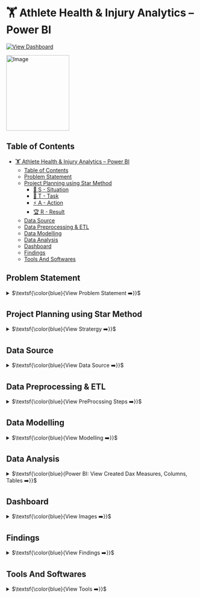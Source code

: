 # 🏋️ Athlete Health & Injury Analytics – Power BI

[![View Dashboard](https://img.shields.io/badge/View%20Dashboard-%23000000.svg?style=for-the-badge&logo=Codeforces&logoColor=gold)](https://app.powerbi.com/view?r=eyJrIjoiZDA1YTBkMzctMWM0Yy00NTE2LWE4MWItNTc5MTM1MmU5YjRhIiwidCI6IjQ2NTRiNmYxLTBlNDctNDU3OS1hOGExLTAyZmU5ZDk0M2M3YiIsImMiOjl9)

<a href="https://datascienceportfol.io/deerajS" target="_blank"><img width="167" height="200" alt="Image" src="https://github.com/user-attachments/assets/3badf33e-c36c-4088-bb3f-b0ed49e15fac" />
</a>

## Table of Contents
- [🏋️ Athlete Health & Injury Analytics – Power BI](#-social-media-marketing-performance-analytics--power-bi)
  - [Table of Contents](#table-of-contents)
  - [Problem Statement](#problem-statement)
  - [Project Planning using Star Method](#project-planning-using-star-method)
    - [📝 S - Situation](#-s---situation)
    - [🎯 T - Task](#-t---task)
    - [⚡ A - Action](#-a---action)
    - [🏆 R - Result](#-r---result)
  - [Data Source](#data-source)
  - [Data Preprocessing \& ETL](#data-preprocessing--etl)
  - [Data Modelling](#data-modelling)
  - [Data Analysis](#data-analysis)
  - [Dashboard](#dashboard)
  - [Findings](#findings)
  - [Tools And Softwares](#tools-and-softwares)


## Problem Statement
<details>
<summary>
$\textsf{\color{blue}{View Problem Statement ➡️}}$
</summary><br>

**Problem**

In this Challenge, you will work on Athlete Health & Injury Dataset to help sports organizations minimize downtime, control costs, and enhance player availability through rigorous, data-backed injury management. Doctors, leagues, athletic trainers, and front-office executives - all benefit from granular injury insights to preserve competitive edge and safeguard athlete welfare.

**Challenges:**

- Which types of injuries occur most frequently?
- Which sports or events have the highest rate of injury?
- Are injuries more common in specific athlete age groups or genders?
- How does injury severity vary across different types of sports or positions?
- How long does recovery typically take for various injury types?
- Which treatment methods are most effective for speeding up recovery?
- Do certain coaches or teams have consistently lower injury rates?
- Are there regional differences in injury frequency or severity?
- Does the playing surface or competition level affect injury occurrence?

**Use Case & Main Goal:**

- Tests your ability to model relationships, handle conformed dimensions, and optimize DAX measures.
- Build a portfolio piece that simulates genuine business requirements in a high-stakes, performance-driven sport industry.
- Use-case allows you to craft compelling narratives around player health, financial stewardship, and competitive advantage.

</details>


## Project Planning using Star Method

<details>
<summary>
$\textsf{\color{blue}{View Stratergy ➡️}}$
</summary><br>

- **Understand key KPIs:** Total Engagement, Views, Impressions, Click-Through Rate (CTR), and Engagement Rate.
- **Build hierarchical view:** Platform → Content Category → Post Type → Post-Level Details.
- **Enable drilldowns:** from a high-level overview → campaign analysis → regional performance → content-specific insights.
- **Design dashboards:** clear filters for platform, country, campaign, content type, and date range.

### 📝 S - Situation

Sports organizations were struggling to track and analyze athlete health data at scale. Medical staff, coaches, and management faced the following challenges:

- Rising treatment costs without visibility into drivers.

- Lack of insight into injury causes, vulnerable body parts, and recurrence patterns.

- Difficulty measuring treatment effectiveness and coach impact on recovery.

- Limited ability to compare trends regionally, by sport, or by competition level.

**Context:**

- This project is part of the Athlete Health & Injury Analytics challenge, designed to simulate real-world requirements in the high-stakes sports industry. The ultimate goal is to help organizations minimize downtime, control costs, and enhance player availability through data-backed decisions.

### 🎯 T - Task

The objective was to design and implement a centralized analytics solution that:

- Consolidates raw data from injury logs, treatments, costs, and player details.

- Provides multi-dimensional insights at player, regional, and organizational levels.

- Enables stakeholders (doctors, trainers, coaches, executives) to explore:

    - Most frequent injury types and affected body parts.

    - Recovery timelines by severity, treatment, and sport.

    - Cost trends (MOM, YOY) across treatments and surfaces.

    - Coach and team effectiveness in reducing recovery times.

    - Regional and demographic (age, gender) variations.

### ⚡ A - Action

- Collected and cleaned raw data from injury reports, treatment logs, and cost data.

- Designed a data model with fact and dimension tables (injuries, players, treatments, costs, surfaces, coaches).

- Built an interactive Power BI dashboard with drill-downs by sport, injury type, region, and recovery outcomes.

- Used DAX measures for KPIs like treatment success %, YOY cost change, recovery rate, and coach impact.

- Visualized metrics using maps, bar charts, line graphs, pie charts, and custom visuals Visuals of Zoom Charts.

### 🏆 R - Result

The analytics solution delivered measurable impact:

- Enhanced visibility into injury distribution and treatment costs across 15 countries.

- Identified top sports and body parts prone to injuries, guiding prevention strategies.

- Highlighted most effective treatments and coaches that reduced recovery times.

- Provided strategic insights to reduce costs, lower recurrence rates, and safeguard athlete welfare.

- Built a portfolio-grade dashboard that demonstrates real-world decision support in sports analytics.

</details>


## Data Source
<details>
<summary>
$\textsf{\color{blue}{View Data Source ➡️}}$
</summary><br>

>- **Dataset:** Data Set Provided By [ZoomCharts](https://zoomcharts.com/en/microsoft-power-bi-custom-visuals/challenges/fp20-analytics-august-2025)
>- Injury Dataset: Player-level injury records including type, body part, severity, cause, and event type (competition, training, warm-up).
>- Treatment Dataset: Recovery methods (medication, massage, physiotherapy, surgery), days to recover, and success outcome.
>- Cost Dataset: Treatment costs broken down by sport, surface type (grass, gym floor, ring, etc.), and year.
>- Demographics: Age group, gender, coach assignment, and country-level data.

</details>


## Data Preprocessing & ETL
<details>
<summary>
$\textsf{\color{blue}{View PreProcssing Steps ➡️}}$
</summary><br>

The dataset used for this project followed a Star Schema design, with multiple dimension tables (Players, Clubs, Coaches, Injuries, Treatments, Events, Locations) and a central FactInjuries table. To ensure data quality and usability in Power BI, an ETL pipeline was implemented within Power Query.

**Steps Performed**

**1. Data Ingestion**

- Imported the raw dataset from Excel (Challenge_29_Athlete Health & Injury Dataset (Star Schema).xlsx).

- Each worksheet (DimClub, DimCoach, DimPlayer, DimInjuryType, DimTreatment, DimLocation, DimEvent, FactInjuries) was extracted individually using Excel.Workbook() function.

**3. Header Promotion & Schema Alignment**

- Promoted first row to column headers across all tables.

- Renamed columns where needed to maintain consistency.

- Applied appropriate data types (e.g., text for names, integer for keys, date for injury dates, currency for cost values).

**2. Data Cleaning**

- Removed unnecessary columns (like blank index columns sometimes created by Excel exports).

- Handled missing or null values in cost, recovery days, and outcomes with either replacement (0 for numeric, "Unknown" for categorical) or filtering if irrelevant.

- Standardized categorical fields (e.g., "Minor", "Moderate", "Severe" in DimInjuryType → ensured consistent casing).

**4. Calendar Table Creation**

- Built a dynamic Calendar Table using:
```
 CALENDAR(MIN(FactInjuries[InjuryDate]), MAX(FactInjuries[InjuryDate])).
```

- Enriched with Year, Quarter, Month, Week, and Day attributes to support time intelligence measures (YOY, MOM).

**5. Fact-Dimension Relationships**

- Ensured referential integrity by matching foreign keys in FactInjuries with dimension primary keys (e.g., PlayerDimKey → DimPlayer, ClubDimKey → DimClub).

- Verified one-to-many relationships across the schema.

**6.Data Transformation & Derived Columns**

- Created calculated columns for Age Bins (e.g., <20, 20-30, 30+) and Cost Bins for better filtering.

- Applied conditional transformations to derive severity levels, recurrent injury flags, and treatment outcomes.

✅ After ETL, the dataset was clean, typed, and structured in a Star Schema — enabling efficient DAX calculations for KPIs such as Total Injuries, Avg Recovery Days, Treatment Success %, YOY/MOM comparisons, and Cost Analysis.
</details>


## Data Modelling
<details>
<summary>
$\textsf{\color{blue}{View Modelling ➡️}}$
</summary> <br>

<img width="982" height="664" alt="Image" src="https://github.com/user-attachments/assets/8c3c1b7f-1171-42df-bfc9-a9083726a8b5" /> <br>

**The Athlete Analytics solution is built on a Star Schema, designed to balance performance with analytical flexibility.**

**Fact Table**

FactInjuries → Central transaction table that records every injury incident with key metrics and foreign keys.

- Columns: InjuryID, InjuryDate, CostOfTreatmentEuros, DaysToRecovery, EstimatedDaysAbsent, Cost_Bins.

- Foreign Keys: ClubDimKey, CoachDimKey, EventDimKey, InjuryTypeDimKey, PlayerDimKey, TreatmentDimKey, LocationDimKey, Date (Calendar).



Relationships

- FactInjuries → DimClub (Many-to-One)
Each injury belongs to one club, but a club can have many injuries.

- FactInjuries → DimCoach (Many-to-One)
Each injury is linked to one coach, but a coach may manage many injuries.

- FactInjuries → DimEvent (Many-to-One)
Injuries are tied to events (e.g., training, match), with multiple injuries per event type.

- FactInjuries → DimInjuryType (Many-to-One)
Each injury has one injury type; an injury type can apply to multiple injuries.

- FactInjuries → DimLocation (Many-to-One)
An injury occurs in a single location, but one location can host many injuries.

- FactInjuries → DimPlayer (Many-to-One)
Each injury is recorded for a single player, while players can have multiple injuries.

- FactInjuries → DimTreatment (Many-to-One)
Each injury is treated with a method, but a treatment method may apply to multiple injuries.

- FactInjuries → Calendar (Many-to-One)
Injuries are mapped to a single date, but a date can have many injuries.

</details>


## Data Analysis
<details>
<summary>
$\textsf{\color{blue}{Power BI: View Created Dax Measures, Columns, Tables ➡️}}$
</summary><br>

To derive insights, multiple DAX measures were created in Power BI. These measures enabled tracking of injuries, treatments, recoveries, costs, and regional patterns across athletes. Below is the full set of measures used, categorized by dashboard page.

**Measures:**
**📊 Athlete Health Intelligence (Page 1)**

1. Injury Metrics

```
1. Total Injuries = COUNT(Injury_ID)

2. % Minor Injuries = DIVIDE([Minor Injuries], [Total Injuries])

3. % Moderate Injuries = DIVIDE([Moderate Injuries], [Total Injuries])

4. % Severe Injuries = DIVIDE([Severe Injuries], [Total Injuries])

5. Recurrent Injury Rate = DIVIDE([Recurrent Injuries], [Total Injuries])

6. MOM Injury % = DIVIDE([Total Injuries] - [PM Total Injury], [PM Total Injury])

7. YOY Injury % = DIVIDE([Total Injuries] - [PY Total Injury], [PY Total Injury])

```
2. Recovery Metrics

```
1. Avg Days to Recover = AVERAGE(RecoveryDays)

2. Avg Days Missed per Injury Type = AVERAGE(RecoveryDays)

3. YOY Avg Recovery % = DIVIDE([Avg Days to Recover] - [PY Avg Recovery], [PY Avg Recovery])

```
**👤 Player & Treatment Analytics (Page 2)**

1. Treatment & Player Outcomes

```
1. Unique Players = DISTINCTCOUNT(Player_ID)

2. Treatment Success % = DIVIDE([Fully Recovered], [Total Treatments])

3. Limitation Recovery % = DIVIDE([Recovered with Limitation], [Total Treatments])

4. Retired Players % = DIVIDE([Retired], [Unique Players])     
```
2. Time-Based Measures

```
1. MoM Success % = DIVIDE([Treatment Success %] - [PM Success %], [PM Success %])

2. YOY Success % = DIVIDE([Treatment Success %] - [PY Success %], [PY Success %])
```
3. Coach & Group Impact
```
1. Coach Impact = AVERAGEX(VALUES(Coach), [Avg Days to Recover])

2. Recovery Rate by Gender = CALCULATE([Treatment Success %], FILTER(Players, Players[Gender] = "Male/Female"))

3. Recovery Rate by Age Group = CALCULATE([Treatment Success %], FILTER(Players, Players[AgeGroup]))
```

**💶 Cost & Regional Insights (Page 3)**

1. Cost Metrics

```
1. Total Cost = SUM(Cost)

2. Average Treatment Cost = AVERAGE(Cost)

3. Avg Monthly Cost = AVERAGEX(VALUES(Month), [Total Cost])

4. Avg Treatment Cost per Sport = AVERAGEX(VALUES(Sport), [Total Cost])

5. Running Total Treatment Cost (€) =
CALCULATE([Total Cost], FILTER(ALLSELECTED(Date), Date <= MAX(Date)))
```

2. Time-Based Cost Analysis

```
1. PM Total Cost = CALCULATE([Total Cost], DATEADD(Date[Date], -1, MONTH))

2. PY Total Cost = CALCULATE([Total Cost], DATEADD(Date[Date], -1, YEAR))

3. Total Cost (Latest Month) = CALCULATE([Total Cost], LASTDATE(Date[Date]))

4. Total Cost (Latest Year) = CALCULATE([Total Cost], YEAR(Date[Date]) = MAX(Date[Year]))
```
3. Variance / KPI Metrics

```
1. MOM Cost Change (€) = [Total Cost] - [PM Total Cost]

2. MOM Cost % = DIVIDE([Total Cost] - [PM Total Cost], [PM Total Cost])

3. YOY Cost Change (€) = [Total Cost] - [PY Total Cost]

4. YOY Cost % = DIVIDE([Total Cost] - [PY Total Cost], [PY Total Cost])
```
**🛠 Shared Utility Measures (Across Pages)**

```
1. Count Active Filters = COUNTROWS(ALLSELECTED(Table))

2. Count Active Filters Tooltip =CONCATENATEX(VALUES(Table[FilterName]), Table[FilterName], ", ")
```
</details>

## Dashboard
<details>
<summary>
$\textsf{\color{blue}{View Images ➡️}}$
</summary>

> ### 1. Athlete Health Intelligence

> <a href="https://app.powerbi.com/view?r=eyJrIjoiNWU0MmMyNGQtODFiMS00NzI3LTk1MDMtYWU3OTNlNmE1MjM4IiwidCI6IjQ2NTRiNmYxLTBlNDctNDU3OS1hOGExLTAyZmU5ZDk0M2M3YiIsImMiOjl9" target="_blank"><img width="1200" height="674" alt="Image" src="https://github.com/user-attachments/assets/55b78cd7-d4f9-4a75-aacf-6642dbe37639" />
</a>

> ### 2. Player & Treatment Analytics

> <img width="1213" height="680" alt="Image" src="https://github.com/user-attachments/assets/fa9fcd91-5e34-4553-99b6-68172bdcf08e" />

> ### 3. Cost & Regional Insights 

> <img width="1201" height="676" alt="Image" src="https://github.com/user-attachments/assets/f2777a2e-65fc-43ec-acd3-e9dbf9c87b0b" />

</details>


## Findings
<details>
<summary>
$\textsf{\color{blue}{View Findings ➡️}}$
</summary><br>

1. Injury Trends

- Athletics had the most injuries (3,041 cases).
- Knee injuries were most common (10.8%).
- UK reported the highest injury count (1,071).

2. Recovery Timelines

- Success rate: 79.9% full recovery, 14.9% partial.
- Best treatments: Physiotherapy & medication; surgery less effective.
- Coach impact: Some coaches cut recovery time (e.g., Adélaïde Thomas – 8 days).

3. Cost Trends

- Total cost: €27.7M across all years.
- YOY costs dropped -51.5% (€6.3M → €3.1M).
- Tennis & Football were costliest sports.
- Gym floors & indoor courts drove most treatment expenses.

4. Coach & Team Effectiveness

- Recovery varied by coach and treatment.
- Some coaches directly shortened recovery timelines.
- Coaching style proved as important as medical care.

5. Demographics & Regions

- Males had more injuries (65.5%).
- Females recovered slightly better (83% success rate).
- Younger athletes healed faster than older groups.

</details>


## Tools And Softwares
<details>
<summary>
$\textsf{\color{blue}{View Tools ➡️}}$
</summary><br>

- **Power BI** → data modeling & dashboard development
- **DAX** → Custom KPIs & calculated measures
- **Excel/CSV** → Raw dataset handling
- **Icons/Images** → For visual representation in dashboard
- **Power Query (M Language)** → Data cleaning, ETL.
- **Figma/Canva (optional)** → UI design references.

</details>
